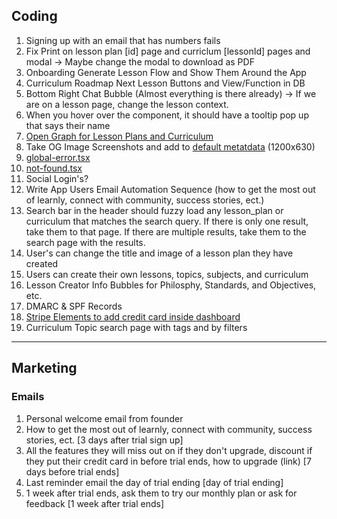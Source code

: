 ## Coding

1. Signing up with an email that has numbers fails
2. Fix Print on lesson plan [id] page and curriclum [lessonId] pages and modal -> Maybe change the modal to download as PDF
3. Onboarding Generate Lesson Flow and Show Them Around the App
4. Curriculum Roadmap Next Lesson Buttons and View/Function in DB
5. Bottom Right Chat Bubble (Almost everything is there already) -> If we are on a lesson page, change the lesson context.
6. When you hover over the <Avatar /> component, it should have a tooltip pop up that says their name
7. [Open Graph for Lesson Plans and Curriculum](https://nextjs.org/docs/app/api-reference/file-conventions/metadata/opengraph-image)
8. Take OG Image Screenshots and add to [default metatdata](src/lib/meta/defaultMetadata.ts) (1200x630)
9. [global-error.tsx](src/app/global-error.tsx)
10. [not-found.tsx](src/app/not-found.tsx)
11. Social Login's?
12. Write App Users Email Automation Sequence (how to get the most out of learnly, connect with community, success stories, ect.)
13. Search bar in the header should fuzzy load any lesson_plan or curriculum that matches the search query. If there is only one result, take them to that page. If there are multiple results, take them to the search page with the results.
14. User's can change the title and image of a lesson plan they have created
15. Users can create their own lessons, topics, subjects, and curriculum
16. Lesson Creator Info Bubbles for Philosphy, Standards, and Objectives, etc.
17. DMARC & SPF Records
18. [Stripe Elements to add credit card inside dashboard](https://stripe.com/docs/payments/payment-element)
19. Curriculum Topic search page with tags and by filters

---

## Marketing

### Emails

1. Personal welcome email from founder
2. How to get the most out of learnly, connect with community, success stories, ect. [3 days after trial sign up]
3. All the features they will miss out on if they don't upgrade, discount if they put their credit card in before trial ends, how to upgrade (link) [7 days before trial ends]
4. Last reminder email the day of trial ending [day of trial ending]
5. 1 week after trial ends, ask them to try our monthly plan or ask for feedback [1 week after trial ends]
